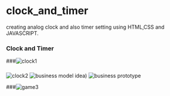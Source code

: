 # clock_and_timer
creating analog clock and also timer setting using HTML,CSS and JAVASCRIPT.

### Clock and Timer
###![clock1](https://github.com/bhavyasrin2/clock_and_timer/assets/127487538/83e1c0d9-30a7-4671-b280-c5841f1116ab)

###
![clock2](https://github.com/bhavyasrin2/clock_and_timer/assets/127487538/366f89c7-52de-4765-bcaa-c734a5680b84)
![business model idea)](https://github.com/bhavyasrin2/clock_and_timer/assets/127487538/5e87e41c-37b0-4da7-b307-5f17adffeb82)
![business prototype](https://github.com/bhavyasrin2/clock_and_timer/assets/127487538/751c5abe-40d5-4bfc-8be5-1422fd90aaaf)

###![game3](https://github.com/bhavyasrin2/clock_and_timer/assets/127487538/f42a13ca-5fc8-46cf-9b86-02b7ee2135e2)
